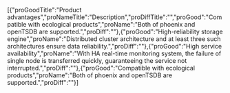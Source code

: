 [{"proGoodTitle":"Product advantages","proNameTitle":"Description","proDiffTitle":"","proGood":"Compatible with ecological products","proName":"Both of phoenix and openTSDB are supported.","proDiff":""},{"proGood":"High-reliability storage engine","proName":"Distributed cluster architecture and at least three such architectures ensure data reliability.","proDiff":""},{"proGood":"High service availability","proName":"With HA real-time monitoring system, the failure of single node is transferred quickly, guaranteeing the service not interrupted.","proDiff":""},{"proGood":"Compatible with ecological products","proName":"Both of phoenix and openTSDB are supported.","proDiff":""}]